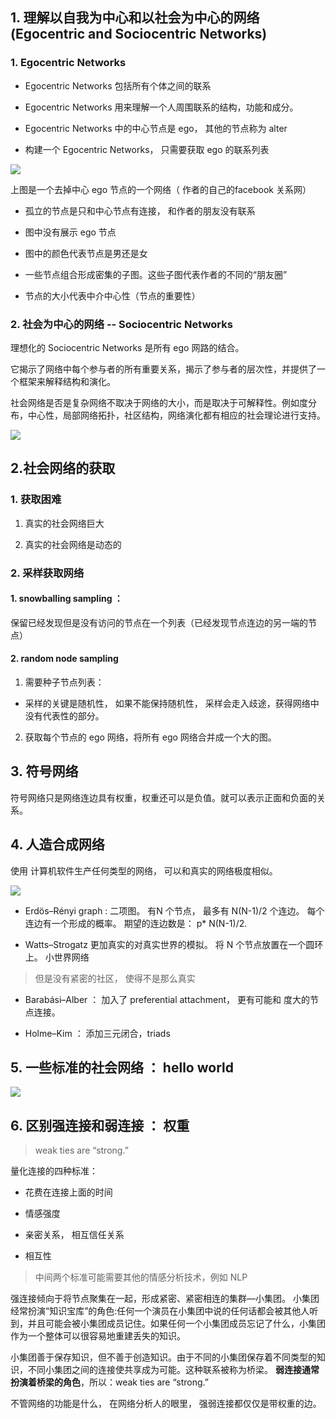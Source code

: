 ## 1. 理解以自我为中心和以社会为中心的网络(Egocentric and Sociocentric Networks)



### 1. Egocentric Networks

* Egocentric Networks 包括所有个体之间的联系

* Egocentric Networks 用来理解一个人周围联系的结构，功能和成分。

* Egocentric Networks 中的中心节点是 ego， 其他的节点称为 alter

* 构建一个 Egocentric Networks， 只需要获取 ego 的联系列表



![](https://i.loli.net/2019/10/23/XBkdxLAqnmGYKQJ.png)

上图是一个去掉中心 ego 节点的一个网络（ 作者的自己的facebook 关系网）

* 孤立的节点是只和中心节点有连接， 和作者的朋友没有联系

* 图中没有展示 ego 节点

* 图中的颜色代表节点是男还是女

* 一些节点组合形成密集的子图。这些子图代表作者的不同的“朋友圈”

* 节点的大小代表中介中心性（节点的重要性）


### 2. 社会为中心的网络 -- Sociocentric Networks


理想化的 Sociocentric Networks 是所有 ego 网路的结合。


它揭示了网络中每个参与者的所有重要关系，揭示了参与者的层次性，并提供了一个框架来解释结构和演化。



社会网络是否是复杂网络不取决于网络的大小，而是取决于可解释性。例如度分布，中心性，局部网络拓扑，社区结构，网络演化都有相应的社会理论进行支持。



![](https://i.loli.net/2019/10/23/aDHExsn5LUte7gF.png)


## 2.社会网络的获取


### 1. 获取困难

1. 真实的社会网络巨大

2. 真实的社会网络是动态的


### 2. 采样获取网络


#### 1. snowballing sampling ：

保留已经发现但是没有访问的节点在一个列表（已经发现节点连边的另一端的节点）



#### 2. random node sampling

1. 需要种子节点列表：

* 采样的关键是随机性， 如果不能保持随机性， 采样会走入歧途，获得网络中没有代表性的部分。

2. 获取每个节点的 ego 网络，将所有 ego 网络合并成一个大的图。






## 3. 符号网络


符号网络只是网络连边具有权重，权重还可以是负值。就可以表示正面和负面的关系。



## 4. 人造合成网络

使用 计算机软件生产任何类型的网络， 可以和真实的网络极度相似。


![](https://i.loli.net/2019/10/23/naxdC2UM4P7wQWY.png)


* Erdös–Rényi graph : 二项图。 有N 个节点， 最多有 N(N-1)/2 个连边。 每个连边有一个形成的概率。 期望的连边数是： p* N(N-1)/2.

* Watts–Strogatz 更加真实的对真实世界的模拟。 将 N 个节点放置在一个圆环上。 小世界网络

> 但是没有紧密的社区， 使得不是那么真实

* Barabási–Alber ： 加入了 preferential attachment， 更有可能和 度大的节点连接。



* Holme–Kim ： 添加三元闭合，triads



## 5. 一些标准的社会网络 ： hello world


![](https://i.loli.net/2019/10/23/R5u9o6bWkqzTEO1.png)





## 6. 区别强连接和弱连接 ： 权重


> weak ties are “strong.”

量化连接的四种标准：

* 花费在连接上面的时间

* 情感强度

* 亲密关系， 相互信任关系

* 相互性


> 中间两个标准可能需要其他的情感分析技术，例如 NLP


强连接倾向于将节点聚集在一起，形成紧密、紧密相连的集群—小集团。 小集团经常扮演“知识宝库”的角色:任何一个演员在小集团中说的任何话都会被其他人听到，并且可能会被小集团成员记住。如果任何一个小集团成员忘记了什么，小集团作为一个整体可以很容易地重建丢失的知识。



小集团善于保存知识，但不善于创造知识。由于不同的小集团保存着不同类型的知识，不同小集团之间的连接使共享成为可能。这种联系被称为桥梁。 **弱连接通常扮演着桥梁的角色**，所以：weak ties are “strong.”



不管网络的功能是什么， 在网络分析人的眼里， 强弱连接都仅仅是带权重的边。



















